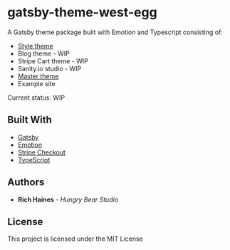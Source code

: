 # gatsby-theme-west-egg

A Gatsby theme package built with Emotion and Typescript consisting of:

- [Style theme](https://www.npmjs.com/package/gatsby-theme-west-egg-style)
- Blog theme - WIP
- Stripe Cart theme - WIP
- Sanity.io studio - WIP
- [Master theme](https://www.npmjs.com/package/gatsby-theme-west-egg)
- Example site

Current status: WIP

## Built With

- [Gatsby](https://www.gatsbyjs.org/)
- [Emotion](https://emotion.sh/docs/introduction)
- [Stripe Checkout](https://stripe.com/en-se)
- [TypeScript](https://www.typescriptlang.org/)

## Authors

- **Rich Haines** - _Hungry Bear Studio_

## License

This project is licensed under the MIT License
